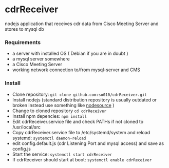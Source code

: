 cdrReceiver
===========
nodejs application that receives cdr data from Cisco Meeting Server and stores to mysql db

### Requirements

- a server with installed OS ( Debian if you are in doubt )
- a mysql server somewhere
- a Cisco Meeting Server
- working network connection to/from mysql-server and CMS

### Install
- Clone repository: `git clone github.com:so010/cdrReceiver.git`
- Install nodejs (standard distribution repository is usually outdated or broken instead use something like [nodesource](https://nodejs.org/en/download/package-manager) )  
- Change to cloned repository `cd cdrReceiver`
- Install npm depencies: `npm install` 
- Edit cdrReceiver.service file and check PATHs if not cloned to /usr/local/src
- Copy cdrReceiver.service file to /etc/systemd/system and reload systemd: `systemctl daemon-reload`
- edit config.default.js (cdr Listening Port and  mysql access) and save as config.js
- Start the service: `systemctl start cdrReceiver`
- If cdrReceiver should start at boot: `systemctl enable cdrReceiver`


  
